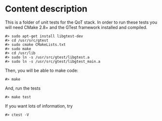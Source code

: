 # Content description #

This is a folder of unit tests for the QoT stack. In order to run these tests you will need CMake 2.8+ and the GTest framework installed and compiled.

    #> sudo apt-get install libgtest-dev
    #> cd /usr/src/gtest
    #> sudo cmake CMakeLists.txt
    #> sudo make
    #> cd /usr/lib
    #> sudo ln -s /usr/src/gtest/libgtest.a 
    #> sudo ln -s /usr/src/gtest/libgtest_main.a 

Then, you will be able to make code:

    #> make

And, run the tests

    #> make test

If you want lots of information, try

    #> ctest -V

